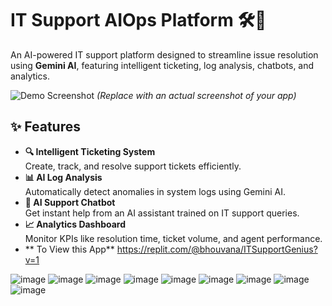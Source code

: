 # IT Support AIOps Platform 🛠️🤖

An AI-powered IT support platform designed to streamline issue resolution using **Gemini AI**, featuring intelligent ticketing, log analysis, chatbots, and analytics.

![Demo Screenshot](demo.png) *(Replace with an actual screenshot of your app)*

## ✨ Features
- **🔍 Intelligent Ticketing System**  
  Create, track, and resolve support tickets efficiently.
- **📊 AI Log Analysis**  
  Automatically detect anomalies in system logs using Gemini AI.
- **💬 AI Support Chatbot**  
  Get instant help from an AI assistant trained on IT support queries.
- **📈 Analytics Dashboard**  
  Monitor KPIs like resolution time, ticket volume, and agent performance.
- ** To View this App**
https://replit.com/@bhouvana/ITSupportGenius?v=1

![image](https://github.com/user-attachments/assets/6224773c-95c6-4484-ba52-20b27e28f6d3)
![image](https://github.com/user-attachments/assets/ea7f47a3-393e-4985-bb9d-dbf959abc5ca)
![image](https://github.com/user-attachments/assets/fd4efbd2-8e36-45f2-be05-6c0b4c0879dc)
![image](https://github.com/user-attachments/assets/34429853-2af4-4a2e-9cb9-da8a1b24cc37)
![image](https://github.com/user-attachments/assets/7952db6a-6094-40c8-bc25-303e3f407cc3)
![image](https://github.com/user-attachments/assets/e297a5b2-69ca-4970-a27c-d55e3e627ff6)
![image](https://github.com/user-attachments/assets/85a24a7d-5a12-4b23-8f91-99f87f17267b)
![image](https://github.com/user-attachments/assets/48bd36d3-6a96-47e0-a753-a3cd339c9849)
![image](https://github.com/user-attachments/assets/9c6859b5-3734-44fc-ac04-a52c682105b5)




